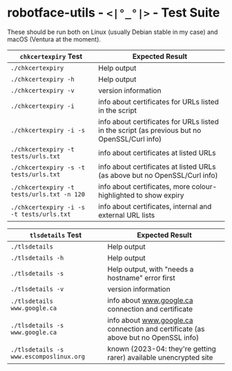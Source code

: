 # robotface-utils - `<|°_°|>` - Test Suite
<!-- :created: 2023-04-27 09:21 -->

These should be run both on Linux (usually Debian stable in my case) and macOS (Ventura at the moment).

| `chkcertexpiry` Test                       | Expected Result                                                                              |
| -----                                      | --------                                                                                     |
| `./chkcertexpiry`                          | Help output                                                                                  |
| `./chkcertexpiry -h`                       | Help output                                                                                  |
| `./chkcertexpiry -v`                       | version information                                                                          |
| `./chkcertexpiry -i`                       | info about certificates for URLs listed in the script                                        |
| `./chkcertexpiry -i -s`                    | info about certificates for URLs listed in the script (as previous but no OpenSSL/Curl info) |
| `./chkcertexpiry -t tests/urls.txt`        | info about certificates at listed URLs                                                       |
| `./chkcertexpiry -s -t tests/urls.txt`     | info about certificates at listed URLs (as above but no OpenSSL/Curl info)                   |
| `./chkcertexpiry -t tests/urls.txt -n 120` | info about certificates, more colour-highlighted to show expiry                              |
| `./chkcertexpiry -i -s -t tests/urls.txt`  | info about certificates, internal and external URL lists                                     |

| `tlsdetails` Test                              | Expected Result                                                                    |
| -----                                          | --------                                                                           |
| `./tlsdetails`                                 | Help output                                                                        |
| `./tlsdetails -h`                              | Help output                                                                        |
| `./tlsdetails -s`                              | Help output, with "needs a hostname" error first                                   |
| `./tlsdetails -v`                              | version information                                                                |
| `./tlsdetails www.google.ca`                   | info about www.google.ca connection and certificate                                |
| `./tlsdetails -s www.google.ca`                | info about www.google.ca connection and certificate (as above but no OpenSSL info) |
| `./tlsdetails -s www.escomposlinux.org`        | known (2023-04: they're getting rarer) available unencrypted site                  |

<!-- another available unencrypted site (2023-04) is mjr.towers.org.uk -->

